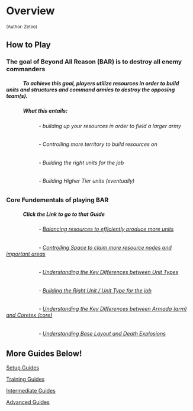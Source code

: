 # Overview
<sub></sup>(Author: Zeteo)</sup></sub>
## How to Play
### The goal of Beyond All Reason (BAR) is to destroy all enemy commanders

##### &ensp;&ensp;&ensp;&ensp;&ensp;&ensp; To achieve this goal, players utilize resources in order to build units and structures and command armies to destroy the opposing team(s).
##### &ensp;&ensp;&ensp;&ensp;&ensp;&ensp; What this entails:
###### &ensp;&ensp;&ensp;&ensp;&ensp;&ensp;&ensp;&ensp;&ensp;&ensp;&ensp;&ensp; - building up your resources in order to field a larger army
###### &ensp;&ensp;&ensp;&ensp;&ensp;&ensp;&ensp;&ensp;&ensp;&ensp;&ensp;&ensp; - Controlling more territory to build resources on
###### &ensp;&ensp;&ensp;&ensp;&ensp;&ensp;&ensp;&ensp;&ensp;&ensp;&ensp;&ensp; - Building the right units for the job
###### &ensp;&ensp;&ensp;&ensp;&ensp;&ensp;&ensp;&ensp;&ensp;&ensp;&ensp;&ensp; - Building Higher Tier units *(eventually)*

### Core Fundementals of playing BAR
##### &ensp;&ensp;&ensp;&ensp;&ensp;&ensp; *Click the Link to go to that Guide*
###### &ensp;&ensp;&ensp;&ensp;&ensp;&ensp;&ensp;&ensp;&ensp;&ensp;&ensp;&ensp; - [Balancing resources to efficiently produce more units](https://github.com/Zete0/Guides/blob/main/Basics/Basic%20Economy.md)
###### &ensp;&ensp;&ensp;&ensp;&ensp;&ensp;&ensp;&ensp;&ensp;&ensp;&ensp;&ensp; - [Controlling Space to claim more resource nodes and important areas](https://github.com/Zete0/Guides/blob/main/Basics/Controlling%20Space.md)
###### &ensp;&ensp;&ensp;&ensp;&ensp;&ensp;&ensp;&ensp;&ensp;&ensp;&ensp;&ensp; - [Understanding the Key Differences between Unit Types](https://github.com/Zete0/Guides/blob/main/Basics/Differences%20between%20Unit%20Types.md)
###### &ensp;&ensp;&ensp;&ensp;&ensp;&ensp;&ensp;&ensp;&ensp;&ensp;&ensp;&ensp; - [Building the Right Unit / Unit Type for the job](https://github.com/Zete0/Guides/blob/main/Basics/The%20Right%20Unit%20for%20the%20Job.md)
###### &ensp;&ensp;&ensp;&ensp;&ensp;&ensp;&ensp;&ensp;&ensp;&ensp;&ensp;&ensp; - [Understanding the Key Differences between Armada (arm) and Coretex (core)](https://github.com/Zete0/Guides/blob/main/Basics/Differences%20between%20Arm%26Core.md)
###### &ensp;&ensp;&ensp;&ensp;&ensp;&ensp;&ensp;&ensp;&ensp;&ensp;&ensp;&ensp; - [Understanding Base Layout and Death Explosions](https://github.com/Zete0/Guides/blob/main/Basics/Base%20Layout.md)




## More Guides Below!

[Setup Guides](https://github.com/Zete0/Guides/blob/main/Starter/Overview.md)

[Training Guides](https://github.com/Zete0/Guides/blob/main/Tools%20for%20Training/Overview.md)

[Intermediate Guides](https://github.com/Zete0/Guides/blob/main/Intermediate/Overview.md)

[Advanced Guides](https://github.com/Zete0/Guides/blob/main/Advanced/Overview.md)
